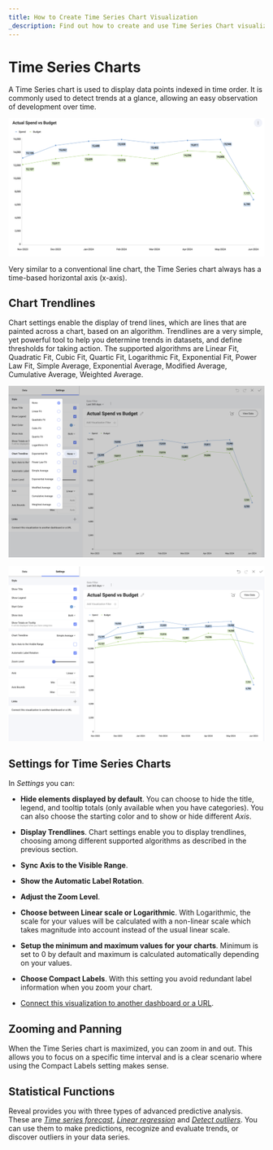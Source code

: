 ```yaml
---
title: How to Create Time Series Chart Visualization
_description: Find out how to create and use Time Series Chart visualization in Reveal.
---
```


# Time Series Charts

A Time Series chart is used to display data points indexed in time order. It is commonly used to detect trends at a glance, allowing an easy observation of development over time.

![Time Series chart within Reveal](images/time-series-chart-dashboard-example.png)

Very similar to a conventional line chart, the Time Series chart always has a time-based horizontal axis (x-axis).

## Chart Trendlines

Chart settings enable the display of trend lines, which are lines that
are painted across a chart, based on an algorithm. Trendlines are a very
simple, yet powerful tool to help you determine trends in datasets, and
define thresholds for taking action. The supported algorithms are Linear
Fit, Quadratic Fit, Cubic Fit, Quartic Fit, Logarithmic Fit, Exponential
Fit, Power Law Fit, Simple Average, Exponential Average, Modified
Average, Cumulative Average, Weighted Average.

![Chart trendline options in Reveal](images/time-series-charts-chart-trendlines.png)

![Chart trendline options result in Reveal](images/time-series-charts-chart-trendlines-result.png)

## Settings for Time Series Charts

In *Settings* you can:

- **Hide elements displayed by default**.
  You can choose to hide the title, legend, and tooltip totals (only available when you have categories). You can also choose the starting color and to show or hide different *Axis*.

- **Display Trendlines**.
  Chart settings enable you to display trendlines, choosing among different supported algorithms as described in the previous section.

- **Sync Axis to the Visible Range**.

- **Show the Automatic Label Rotation**.

- **Adjust the Zoom Level**.

- **Choose between Linear scale or Logarithmic**.
  With Logarithmic, the scale for your values will be calculated with a non-linear scale which takes magnitude into account instead of the usual linear scale.

- **Setup the minimum and maximum values for your charts**.
  Minimum is set to 0 by default and maximum is calculated
  automatically depending on your values.

- **Choose Compact Labels**.
  With this setting you avoid redundant label information when you zoom your chart.

- [Connect this visualization to another dashboard or a URL](../dashboard-linking).

## Zooming and Panning

When the Time Series chart is maximized, you can zoom in and out. This allows you to focus on a specific time interval and is a clear scenario where using the Compact Labels setting makes sense.

## Statistical Functions

Reveal provides you with three types of advanced
predictive analysis. These are *[Time series forecast](../statistical-functions#time-series-forecast)*, *[Linear regression](../statistical-functions#linear-regression)* and *[Detect outliers](../statistical-functions#detect-outliers)*. You can use them to make predictions, recognize and evaluate trends, or discover outliers
in your data series.
